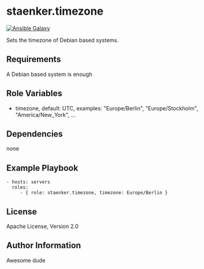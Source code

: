 staenker.timezone
=========
[![Ansible Galaxy](http://img.shields.io/badge/galaxy-staenker.timezone.ferm-660198.svg?style=flat)](https://galaxy.ansible.com/list#/roles/2119)

Sets the timezone of Debian based systems.

Requirements
------------

A Debian based system is enough

Role Variables
--------------

 - timezone, default: UTC, examples: "Europe/Berlin", "Europe/Stockholm", "America/New_York", ...


Dependencies
------------

none

Example Playbook
----------------

    - hosts: servers
      roles:
         - { role: staenker.timezone, timezone: Europe/Berlin }

License
-------

Apache License, Version 2.0

Author Information
------------------

Awesome dude
